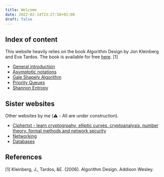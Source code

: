 ```yaml
---
title: Welcome
date: 2022-02-14T23:27:50+01:00
draft: false
---
```


## Index of content

This website heavily relies on the book Algorithm Design by Jon Kleinberg and Eva Tardos. The book is available for free [here](https://www.cs.princeton.edu/~wayne/kleinberg-tardos/). [1]

- [General introduction](/blog/general-introduction/)
- [Asymptotic notations](/blog/asymptotic-notations/)
- [Gale Shapely Algorithm](/blog/gale-shapely/)
- [Priority Queues](/blog/priority-queue/)
- [Shannon Entropy](/blog/shannon-entropy/)

## Sister websites

Other websites by me (⚠️ - All are under construction).
- [Ciphertxt - learn cryptogrpahy, elliptic curves, cryptoanalysis, number theory, formal methods and network security](https://ciphertxt.xyz/)
- [Networking](https://github.com/AbhinavMir/networking) 
- [Databases](https://github.com/AbhinavMir/databases) 

## References

[1] Kleinberg, J., Tardos, &E. (2006). Algorithm Design. Addison Wesley.